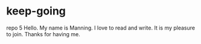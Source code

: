 # keep-going
repo 5
Hello. My name is Manning. I love to read and write.
It is my pleasure to join. Thanks for having me.
